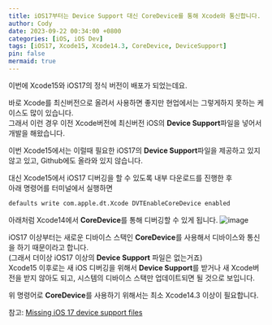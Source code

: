 ```yaml
---
title: iOS17부터는 Device Support 대신 CoreDevice를 통해 Xcode와 통신합니다.
author: Cody
date: 2023-09-22 00:34:00 +0800
categories: [iOS, iOS Dev]
tags: [iOS17, Xcode15, Xcode14.3, CoreDevice, DeviceSupport]
pin: false
mermaid: true
---
```

이번에 Xcode15와 iOS17의 정식 버전이 배포가 되었는데요.  
  
바로 Xcode를 최신버전으로 올려서 사용하면 좋지만 현업에서는 그렇게하지 못하는 케이스도 많이 있습니다.  
그래서 이런 경우 이전 Xcode버전에 최신버전 iOS의 **Device Support**파일을 넣어서 개발을 해왔습니다.  
  
이번 Xcode15에서는 이럴때 필요한 iOS17의 **Device Support**파일을 제공하고 있지 않고 있고, Github에도 올라와 있지 않습니다.  
  
대신 Xcode15에서 iOS17 디버깅을 할 수 있도록 내부 다운로드를 진행한 후  
아래 명령어를 터미널에서 실행하면

```bash
defaults write com.apple.dt.Xcode DVTEnableCoreDevice enabled
```

  
아래처럼 Xcode14에서 **CoreDevice**를 통해 디버깅할 수 있게 됩니다.
![image](https://github.com/redxoul/redxoul.github.io/assets/9062513/7c8c70c6-b69b-4e8d-80c2-af7a15cd1eb0)


iOS17 이상부터는 새로운 디바이스 스택인 **CoreDevice**를 사용해서 디바이스와 통신을 하기 때문이라고 합니다.  
(그래서 더이상 iOS17 이상의 **Device Support** 파일은 없는거죠)  
Xcode15 이후로는 새 iOS 디버깅을 위해서 **Device Support**를 받거나 새 Xcode버전을 받지 않아도 되고, 시스템의 디바이스 스택만 업데이트되면 될 것으로 보입니다.  
  
위 명령어로 **CoreDevice**를 사용하기 위해서는 최소 Xcode14.3 이상이 필요합니다.  
  
참고: [Missing iOS 17 device support files](https://developer.apple.com/forums/thread/730947?answerId=756665022#756665022)
